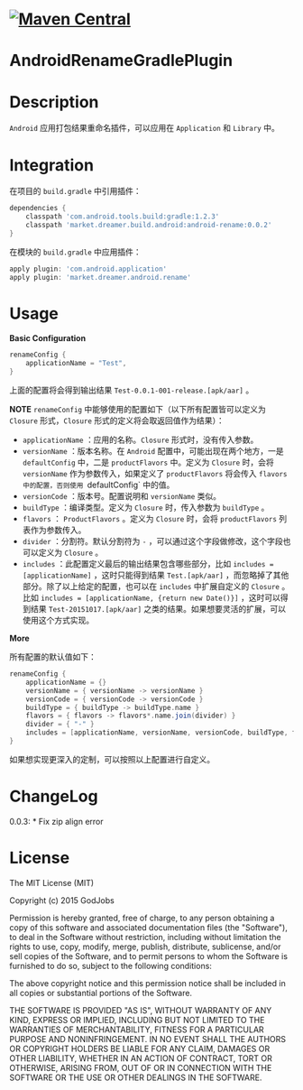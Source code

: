 [![Maven Central](https://maven-badges.herokuapp.com/maven-central/market.dreamer.build.android/android-rename/badge.svg?style=flat)](https://maven-badges.herokuapp.com/maven-central/market.dreamer.build.android/android-rename)
================

AndroidRenameGradlePlugin
================

Description
================

`Android` 应用打包结果重命名插件，可以应用在 `Application` 和 `Library` 中。

Integration
================

在项目的 `build.gradle` 中引用插件：

```gradle
dependencies {
    classpath 'com.android.tools.build:gradle:1.2.3'
    classpath 'market.dreamer.build.android:android-rename:0.0.2'
}
```

在模块的 `build.gradle` 中应用插件：

```gradle
apply plugin: 'com.android.application'
apply plugin: 'market.dreamer.android.rename'
```

Usage
================

**Basic Configuration**

```gradle
renameConfig {
    applicationName = "Test",
}
```

上面的配置将会得到输出结果 `Test-0.0.1-001-release.[apk/aar]` 。

**NOTE**
`renameConfig` 中能够使用的配置如下（以下所有配置皆可以定义为 `Closure` 形式，`Closure` 形式的定义将会取返回值作为结果）：

* `applicationName` ：应用的名称。`Closure` 形式时，没有传入参数。
* `versionName` ：版本名称。在 `Android` 配置中，可能出现在两个地方，一是 `defaultConfig` 中，二是 `productFlavors` 中。定义为 `Closure` 时，会将 `versionName` 作为参数传入，如果定义了 `productFlavors` 将会传入 `flavors中的配置，否则使用 `defaultConfig` 中的值。
* `versionCode` ：版本号。配置说明和 `versionName` 类似。
* `buildType` ：编译类型。定义为 `Closure` 时，传入参数为 `buildType` 。
* `flavors` ： `ProductFlavors` 。定义为 `Closure` 时，会将 `productFlavors` 列表作为参数传入。
* `divider` ：分割符。默认分割符为 `-` ，可以通过这个字段做修改，这个字段也可以定义为 `Closure` 。
* `includes` ：此配置定义最后的输出结果包含哪些部分，比如 `includes = [applicationName]` ，这时只能得到结果 `Test.[apk/aar]` ，而忽略掉了其他部分。除了以上给定的配置，也可以在 `includes` 中扩展自定义的 `Closure` 。
比如 `includes = [applicationName, {return new Date()}]` ，这时可以得到结果 `Test-20151017.[apk/aar]` 之类的结果。如果想要灵活的扩展，可以使用这个方式实现。

**More**

所有配置的默认值如下：

```gradle
renameConfig {
    applicationName = {}
    versionName = { versionName -> versionName }
    versionCode = { versionCode -> versionCode }
    buildType = { buildType -> buildType.name }
    flavors = { flavors -> flavors*.name.join(divider) }
    divider = { "-" }
    includes = [applicationName, versionName, versionCode, buildType, flavors];
}
```

如果想实现更深入的定制，可以按照以上配置进行自定义。

ChangeLog
================
0.0.3:
    * Fix zip align error

License
=======

The MIT License (MIT)

Copyright (c) 2015 GodJobs

Permission is hereby granted, free of charge, to any person obtaining a copy
of this software and associated documentation files (the "Software"), to deal
in the Software without restriction, including without limitation the rights
to use, copy, modify, merge, publish, distribute, sublicense, and/or sell
copies of the Software, and to permit persons to whom the Software is
furnished to do so, subject to the following conditions:

The above copyright notice and this permission notice shall be included in all
copies or substantial portions of the Software.

THE SOFTWARE IS PROVIDED "AS IS", WITHOUT WARRANTY OF ANY KIND, EXPRESS OR
IMPLIED, INCLUDING BUT NOT LIMITED TO THE WARRANTIES OF MERCHANTABILITY,
FITNESS FOR A PARTICULAR PURPOSE AND NONINFRINGEMENT. IN NO EVENT SHALL THE
AUTHORS OR COPYRIGHT HOLDERS BE LIABLE FOR ANY CLAIM, DAMAGES OR OTHER
LIABILITY, WHETHER IN AN ACTION OF CONTRACT, TORT OR OTHERWISE, ARISING FROM,
OUT OF OR IN CONNECTION WITH THE SOFTWARE OR THE USE OR OTHER DEALINGS IN THE
SOFTWARE.